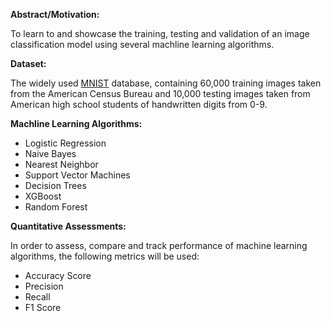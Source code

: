 __Abstract/Motivation:__

To learn to and showcase the training, testing and validation of an image classification model using several machline learning algorithms. 

__Dataset:__

The widely used [MNIST](https://en.wikipedia.org/wiki/MNIST_database) database, containing 60,000 training images taken from the American Census Bureau and 10,000 testing images taken from American high school students of handwritten digits from 0-9.

__Machline Learning Algorithms:__

- Logistic Regression
- Naive Bayes
- Nearest Neighbor
- Support Vector Machines
- Decision Trees
- XGBoost
- Random Forest

__Quantitative Assessments:__

In order to assess, compare and track performance of machine learning algorithms, the following metrics will be used:

- Accuracy Score
- Precision
- Recall
- F1 Score
